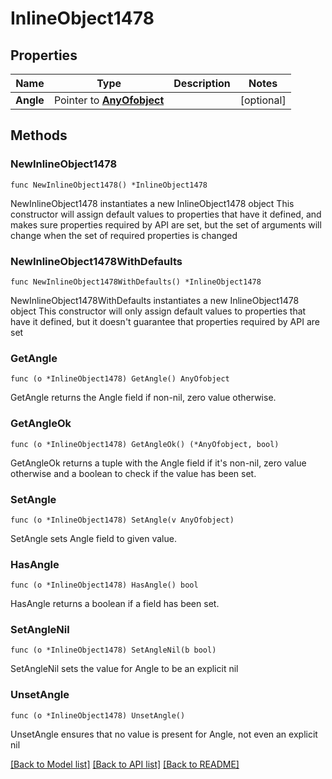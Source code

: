 # InlineObject1478

## Properties

Name | Type | Description | Notes
------------ | ------------- | ------------- | -------------
**Angle** | Pointer to [**AnyOfobject**](anyOf&lt;object&gt;.md) |  | [optional] 

## Methods

### NewInlineObject1478

`func NewInlineObject1478() *InlineObject1478`

NewInlineObject1478 instantiates a new InlineObject1478 object
This constructor will assign default values to properties that have it defined,
and makes sure properties required by API are set, but the set of arguments
will change when the set of required properties is changed

### NewInlineObject1478WithDefaults

`func NewInlineObject1478WithDefaults() *InlineObject1478`

NewInlineObject1478WithDefaults instantiates a new InlineObject1478 object
This constructor will only assign default values to properties that have it defined,
but it doesn't guarantee that properties required by API are set

### GetAngle

`func (o *InlineObject1478) GetAngle() AnyOfobject`

GetAngle returns the Angle field if non-nil, zero value otherwise.

### GetAngleOk

`func (o *InlineObject1478) GetAngleOk() (*AnyOfobject, bool)`

GetAngleOk returns a tuple with the Angle field if it's non-nil, zero value otherwise
and a boolean to check if the value has been set.

### SetAngle

`func (o *InlineObject1478) SetAngle(v AnyOfobject)`

SetAngle sets Angle field to given value.

### HasAngle

`func (o *InlineObject1478) HasAngle() bool`

HasAngle returns a boolean if a field has been set.

### SetAngleNil

`func (o *InlineObject1478) SetAngleNil(b bool)`

 SetAngleNil sets the value for Angle to be an explicit nil

### UnsetAngle
`func (o *InlineObject1478) UnsetAngle()`

UnsetAngle ensures that no value is present for Angle, not even an explicit nil

[[Back to Model list]](../README.md#documentation-for-models) [[Back to API list]](../README.md#documentation-for-api-endpoints) [[Back to README]](../README.md)


